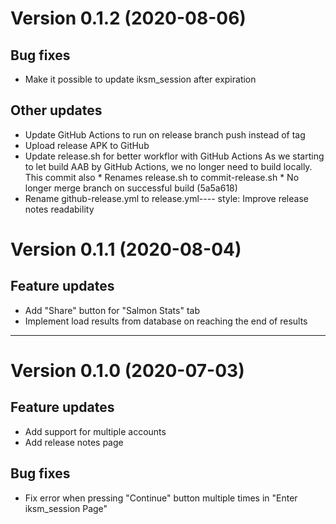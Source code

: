 # Version 0.1.2 (2020-08-06)

## Bug fixes

* Make it possible to update iksm_session after expiration

## Other updates

* Update GitHub Actions to run on release branch push instead of tag
* Upload release APK to GitHub
* Update release.sh for better workflor with GitHub Actions  As we starting to let build AAB by GitHub Actions, we no longer need to build locally.    This commit also  * Renames release.sh to commit-release.sh  * No longer merge branch on successful build (5a5a618)
* Rename github-release.yml to release.yml----  style: Improve release notes readability


# Version 0.1.1 (2020-08-04)

## Feature updates

* Add "Share" button for "Salmon Stats" tab
* Implement load results from database on reaching the end of results

----

# Version 0.1.0 (2020-07-03)

## Feature updates

* Add support for multiple accounts
* Add release notes page

## Bug fixes

* Fix error when pressing "Continue" button multiple times in "Enter iksm_session Page"
